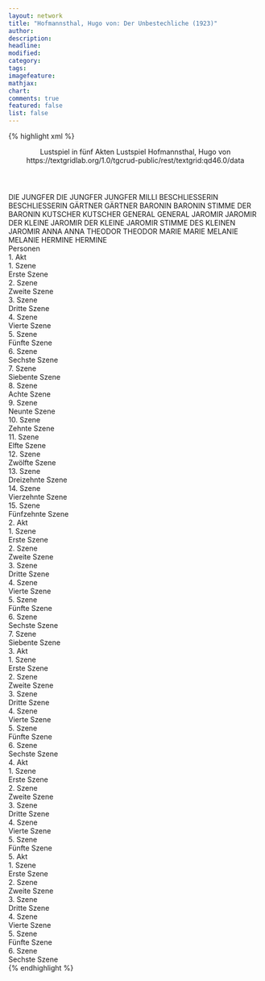 ```yaml
---
layout: network
title: "Hofmannsthal, Hugo von: Der Unbestechliche (1923)"
author:
description:
headline:
modified:
category:
tags:
imagefeature:
mathjax:
chart:
comments: true
featured: false
list: false
---
```

{% highlight xml %}
<?xml-model href="https://raw.githubusercontent.com/DLiNa/project/master/rules/lina.rnc"?><?xml-model href="https://raw.githubusercontent.com/DLiNa/project/master/rules/lina.sch"?>
<play xmlns="http://lina.digital">
  <header>
    <title>Der Unbestechliche</title>
    <subtitle>Lustspiel in fünf Akten</subtitle>
    <genretitle>Lustspiel</genretitle>
    <author>Hofmannsthal, Hugo von</author>
    <date when="1923" type="premiere"/>
    <date when="1929" type="print"/>
    <source>https://textgridlab.org/1.0/tgcrud-public/rest/textgrid:qd46.0/data</source>
  </header>
  <personae>
    <character>
      <name>DIE JUNGFER</name>
      <alias xml:id="die_jungfer">
        <name>DIE JUNGFER</name>
      </alias>
      <alias xml:id="jungfer">
        <name>JUNGFER</name>
      </alias>
      <alias xml:id="milli">
        <name>MILLI</name>
      </alias>
    </character>
    <character>
      <name>BESCHLIESSERIN</name>
      <alias xml:id="beschliesserin">
        <name>BESCHLIESSERIN</name>
      </alias>
    </character>
    <character>
      <name>GÄRTNER</name>
      <alias xml:id="gärtner">
        <name>GÄRTNER</name>
      </alias>
    </character>
    <character>
      <name>BARONIN</name>
      <alias xml:id="baronin">
        <name>BARONIN</name>
      </alias>
      <alias xml:id="stimme_der_baronin" type="voiceOf">
        <name>STIMME DER BARONIN</name>
      </alias>
    </character>
    <character>
      <name>KUTSCHER</name>
      <alias xml:id="kutscher">
        <name>KUTSCHER</name>
      </alias>
    </character>
    <character>
      <name>GENERAL</name>
      <alias xml:id="general">
        <name>GENERAL</name>
      </alias>
    </character>
    <character>
      <name>JAROMIR</name>
      <alias xml:id="jaromir">
        <name>JAROMIR</name>
      </alias>
    </character>
    <character>
      <name>DER KLEINE JAROMIR</name>
      <alias xml:id="der_kleine_jaromir">
        <name>DER KLEINE JAROMIR</name>
      </alias>
      <alias xml:id="stimme_des_kleinen_jaromir" type="voiceOf">
        <name>STIMME DES KLEINEN JAROMIR</name>
      </alias>
    </character>
    <character>
      <name>ANNA</name>
      <alias xml:id="anna">
        <name>ANNA</name>
      </alias>
    </character>
    <character>
      <name>THEODOR</name>
      <alias xml:id="theodor">
        <name>THEODOR</name>
      </alias>
    </character>
    <character>
      <name>MARIE</name>
      <alias xml:id="marie">
        <name>MARIE</name>
      </alias>
    </character>
    <character>
      <name>MELANIE</name>
      <alias xml:id="melanie">
        <name>MELANIE</name>
      </alias>
    </character>
    <character>
      <name>HERMINE</name>
      <alias xml:id="hermine">
        <name>HERMINE</name>
      </alias>
    </character>
  </personae>
  <text>
    <div>
      <head>Personen</head>
    </div>
    <div>
      <head>1. Akt</head>
      <div>
        <head>1. Szene</head>
        <div>
          <head>Erste Szene</head>
          <sp who="#die_jungfer">
            <amount n="1" unit="speech_acts"/>
            <amount n="7" unit="words"/>
            <amount n="1" unit="lines"/>
            <amount n="42" unit="chars"/>
          </sp>
          <sp who="#beschliesserin">
            <amount n="3" unit="speech_acts"/>
            <amount n="62" unit="words"/>
            <amount n="2" unit="lines"/>
            <amount n="305" unit="chars"/>
          </sp>
          <sp who="#gärtner">
            <amount n="2" unit="speech_acts"/>
            <amount n="21" unit="words"/>
            <amount n="2" unit="lines"/>
            <amount n="117" unit="chars"/>
          </sp>
          <sp who="#jungfer">
            <amount n="2" unit="speech_acts"/>
            <amount n="16" unit="words"/>
            <amount n="2" unit="lines"/>
            <amount n="92" unit="chars"/>
          </sp>
        </div>
      </div>
      <div>
        <head>2. Szene</head>
        <div>
          <head>Zweite Szene</head>
          <sp who="#baronin">
            <amount n="5" unit="speech_acts"/>
            <amount n="176" unit="words"/>
            <amount n="2" unit="lines"/>
            <amount n="1006" unit="chars"/>
          </sp>
          <sp who="#jungfer">
            <amount n="1" unit="speech_acts"/>
          </sp>
          <sp who="#beschliesserin">
            <amount n="2" unit="speech_acts"/>
            <amount n="66" unit="words"/>
            <amount n="392" unit="chars"/>
          </sp>
          <sp who="#gärtner">
            <amount n="1" unit="speech_acts"/>
          </sp>
        </div>
      </div>
      <div>
        <head>3. Szene</head>
        <div>
          <head>Dritte Szene</head>
          <sp who="#baronin">
            <amount n="5" unit="speech_acts"/>
            <amount n="88" unit="words"/>
            <amount n="3" unit="lines"/>
            <amount n="457" unit="chars"/>
          </sp>
          <sp who="#kutscher">
            <amount n="5" unit="speech_acts"/>
            <amount n="60" unit="words"/>
            <amount n="4" unit="lines"/>
            <amount n="391" unit="chars"/>
          </sp>
        </div>
      </div>
      <div>
        <head>4. Szene</head>
        <div>
          <head>Vierte Szene</head>
          <sp who="#general">
            <amount n="11" unit="speech_acts"/>
            <amount n="109" unit="words"/>
            <amount n="10" unit="lines"/>
            <amount n="562" unit="chars"/>
          </sp>
          <sp who="#baronin">
            <amount n="9" unit="speech_acts"/>
            <amount n="310" unit="words"/>
            <amount n="2" unit="lines"/>
            <amount n="1836" unit="chars"/>
          </sp>
          <sp who="#jaromir">
            <amount n="1" unit="speech_acts"/>
            <amount n="3" unit="words"/>
            <amount n="1" unit="lines"/>
            <amount n="16" unit="chars"/>
          </sp>
        </div>
      </div>
      <div>
        <head>5. Szene</head>
        <div>
          <head>Fünfte Szene</head>
          <sp who="#jaromir">
            <amount n="19" unit="speech_acts"/>
            <amount n="615" unit="words"/>
            <amount n="4" unit="lines"/>
            <amount n="3536" unit="chars"/>
          </sp>
          <sp who="#baronin">
            <amount n="18" unit="speech_acts"/>
            <amount n="430" unit="words"/>
            <amount n="13" unit="lines"/>
            <amount n="2490" unit="chars"/>
          </sp>
        </div>
      </div>
      <div>
        <head>6. Szene</head>
        <div>
          <head>Sechste Szene</head>
          <sp who="#baronin">
            <amount n="6" unit="speech_acts"/>
            <amount n="124" unit="words"/>
            <amount n="4" unit="lines"/>
            <amount n="683" unit="chars"/>
          </sp>
          <sp who="#der_kleine_jaromir">
            <amount n="3" unit="speech_acts"/>
            <amount n="69" unit="words"/>
            <amount n="2" unit="lines"/>
            <amount n="359" unit="chars"/>
          </sp>
          <sp who="#anna">
            <amount n="7" unit="speech_acts"/>
            <amount n="246" unit="words"/>
            <amount n="3" unit="lines"/>
            <amount n="1373" unit="chars"/>
          </sp>
        </div>
      </div>
      <div>
        <head>7. Szene</head>
        <div>
          <head>Siebente Szene</head>
          <sp who="#baronin">
            <amount n="4" unit="speech_acts"/>
            <amount n="53" unit="words"/>
            <amount n="2" unit="lines"/>
            <amount n="296" unit="chars"/>
          </sp>
          <sp who="#der_kleine_jaromir">
            <amount n="3" unit="speech_acts"/>
            <amount n="28" unit="words"/>
            <amount n="3" unit="lines"/>
            <amount n="149" unit="chars"/>
          </sp>
          <sp who="#general">
            <amount n="2" unit="speech_acts"/>
            <amount n="120" unit="words"/>
            <amount n="677" unit="chars"/>
          </sp>
          <sp who="#anna">
            <amount n="1" unit="speech_acts"/>
            <amount n="21" unit="words"/>
            <amount n="114" unit="chars"/>
          </sp>
        </div>
      </div>
      <div>
        <head>8. Szene</head>
        <div>
          <head>Achte Szene</head>
          <sp who="#baronin">
            <amount n="5" unit="speech_acts"/>
            <amount n="38" unit="words"/>
            <amount n="5" unit="lines"/>
            <amount n="215" unit="chars"/>
          </sp>
          <sp who="#general">
            <amount n="4" unit="speech_acts"/>
            <amount n="53" unit="words"/>
            <amount n="4" unit="lines"/>
            <amount n="297" unit="chars"/>
          </sp>
          <sp who="#anna">
            <amount n="2" unit="speech_acts"/>
            <amount n="23" unit="words"/>
            <amount n="2" unit="lines"/>
            <amount n="116" unit="chars"/>
          </sp>
        </div>
      </div>
      <div>
        <head>9. Szene</head>
        <div>
          <head>Neunte Szene</head>
          <sp who="#der_kleine_jaromir">
            <amount n="3" unit="speech_acts"/>
            <amount n="135" unit="words"/>
            <amount n="2" unit="lines"/>
            <amount n="734" unit="chars"/>
          </sp>
          <sp who="#baronin">
            <amount n="2" unit="speech_acts"/>
            <amount n="15" unit="words"/>
            <amount n="2" unit="lines"/>
            <amount n="74" unit="chars"/>
          </sp>
          <sp who="#anna">
            <amount n="1" unit="speech_acts"/>
            <amount n="36" unit="words"/>
            <amount n="174" unit="chars"/>
          </sp>
        </div>
      </div>
      <div>
        <head>10. Szene</head>
        <div>
          <head>Zehnte Szene</head>
          <sp who="#general">
            <amount n="4" unit="speech_acts"/>
            <amount n="69" unit="words"/>
            <amount n="2" unit="lines"/>
            <amount n="342" unit="chars"/>
          </sp>
          <sp who="#baronin">
            <amount n="4" unit="speech_acts"/>
            <amount n="32" unit="words"/>
            <amount n="4" unit="lines"/>
            <amount n="185" unit="chars"/>
          </sp>
        </div>
      </div>
      <div>
        <head>11. Szene</head>
        <div>
          <head>Elfte Szene</head>
          <sp who="#general">
            <amount n="2" unit="speech_acts"/>
            <amount n="46" unit="words"/>
            <amount n="1" unit="lines"/>
            <amount n="271" unit="chars"/>
          </sp>
          <sp who="#theodor">
            <amount n="1" unit="speech_acts"/>
            <amount n="26" unit="words"/>
            <amount n="145" unit="chars"/>
          </sp>
          <sp who="#baronin">
            <amount n="1" unit="speech_acts"/>
          </sp>
        </div>
      </div>
      <div>
        <head>12. Szene</head>
        <div>
          <head>Zwölfte Szene</head>
          <sp who="#baronin">
            <amount n="33" unit="speech_acts"/>
            <amount n="419" unit="words"/>
            <amount n="22" unit="lines"/>
            <amount n="2403" unit="chars"/>
          </sp>
          <sp who="#theodor">
            <amount n="30" unit="speech_acts"/>
            <amount n="1191" unit="words"/>
            <amount n="8" unit="lines"/>
            <amount n="7076" unit="chars"/>
          </sp>
          <sp who="#general">
            <amount n="4" unit="speech_acts"/>
            <amount n="34" unit="words"/>
            <amount n="3" unit="lines"/>
            <amount n="165" unit="chars"/>
          </sp>
        </div>
      </div>
      <div>
        <head>13. Szene</head>
        <div>
          <head>Dreizehnte Szene</head>
          <sp who="#marie">
            <amount n="4" unit="speech_acts"/>
            <amount n="53" unit="words"/>
            <amount n="3" unit="lines"/>
            <amount n="281" unit="chars"/>
          </sp>
          <sp who="#baronin">
            <amount n="2" unit="speech_acts"/>
            <amount n="48" unit="words"/>
            <amount n="247" unit="chars"/>
          </sp>
          <sp who="#general">
            <amount n="4" unit="speech_acts"/>
            <amount n="92" unit="words"/>
            <amount n="2" unit="lines"/>
            <amount n="473" unit="chars"/>
          </sp>
          <sp who="#jungfer">
            <amount n="1" unit="speech_acts"/>
            <amount n="8" unit="words"/>
            <amount n="1" unit="lines"/>
            <amount n="31" unit="chars"/>
          </sp>
        </div>
      </div>
      <div>
        <head>14. Szene</head>
        <div>
          <head>Vierzehnte Szene</head>
          <sp who="#baronin">
            <amount n="11" unit="speech_acts"/>
            <amount n="172" unit="words"/>
            <amount n="9" unit="lines"/>
            <amount n="932" unit="chars"/>
          </sp>
          <sp who="#theodor">
            <amount n="10" unit="speech_acts"/>
            <amount n="372" unit="words"/>
            <amount n="1" unit="lines"/>
            <amount n="2268" unit="chars"/>
          </sp>
        </div>
      </div>
      <div>
        <head>15. Szene</head>
        <div>
          <head>Fünfzehnte Szene</head>
          <sp who="#general">
            <amount n="1" unit="speech_acts"/>
            <amount n="3" unit="words"/>
            <amount n="1" unit="lines"/>
            <amount n="11" unit="chars"/>
          </sp>
          <sp who="#melanie">
            <amount n="2" unit="speech_acts"/>
            <amount n="25" unit="words"/>
            <amount n="2" unit="lines"/>
            <amount n="122" unit="chars"/>
          </sp>
          <sp who="#anna">
            <amount n="3" unit="speech_acts"/>
            <amount n="60" unit="words"/>
            <amount n="1" unit="lines"/>
            <amount n="337" unit="chars"/>
          </sp>
          <sp who="#der_kleine_jaromir">
            <amount n="1" unit="speech_acts"/>
            <amount n="2" unit="words"/>
            <amount n="1" unit="lines"/>
            <amount n="6" unit="chars"/>
          </sp>
          <sp who="#baronin">
            <amount n="3" unit="speech_acts"/>
            <amount n="79" unit="words"/>
            <amount n="471" unit="chars"/>
          </sp>
          <sp who="#theodor">
            <amount n="1" unit="speech_acts"/>
            <amount n="39" unit="words"/>
            <amount n="265" unit="chars"/>
          </sp>
        </div>
      </div>
    </div>
    <div>
      <head>2. Akt</head>
      <div>
        <head>1. Szene</head>
        <div>
          <head>Erste Szene</head>
          <sp who="#der_kleine_jaromir">
            <amount n="6" unit="speech_acts"/>
            <amount n="86" unit="words"/>
            <amount n="5" unit="lines"/>
            <amount n="446" unit="chars"/>
          </sp>
          <sp who="#anna">
            <amount n="7" unit="speech_acts"/>
            <amount n="37" unit="words"/>
            <amount n="6" unit="lines"/>
            <amount n="194" unit="chars"/>
          </sp>
        </div>
      </div>
      <div>
        <head>2. Szene</head>
        <div>
          <head>Zweite Szene</head>
          <sp who="#melanie">
            <amount n="18" unit="speech_acts"/>
            <amount n="497" unit="words"/>
            <amount n="6" unit="lines"/>
            <amount n="2743" unit="chars"/>
          </sp>
          <sp who="#jaromir">
            <amount n="18" unit="speech_acts"/>
            <amount n="447" unit="words"/>
            <amount n="12" unit="lines"/>
            <amount n="2504" unit="chars"/>
          </sp>
        </div>
      </div>
      <div>
        <head>3. Szene</head>
        <div>
          <head>Dritte Szene</head>
          <sp who="#melanie">
            <amount n="11" unit="speech_acts"/>
            <amount n="296" unit="words"/>
            <amount n="4" unit="lines"/>
            <amount n="1756" unit="chars"/>
          </sp>
          <sp who="#hermine">
            <amount n="1" unit="speech_acts"/>
          </sp>
          <sp who="#jaromir">
            <amount n="8" unit="speech_acts"/>
            <amount n="106" unit="words"/>
            <amount n="6" unit="lines"/>
            <amount n="566" unit="chars"/>
          </sp>
        </div>
      </div>
      <div>
        <head>4. Szene</head>
        <div>
          <head>Vierte Szene</head>
          <sp who="#melanie">
            <amount n="10" unit="speech_acts"/>
            <amount n="104" unit="words"/>
            <amount n="8" unit="lines"/>
            <amount n="564" unit="chars"/>
          </sp>
          <sp who="#theodor">
            <amount n="10" unit="speech_acts"/>
            <amount n="446" unit="words"/>
            <amount n="3" unit="lines"/>
            <amount n="2618" unit="chars"/>
          </sp>
        </div>
      </div>
      <div>
        <head>5. Szene</head>
        <div>
          <head>Fünfte Szene</head>
          <sp who="#general">
            <amount n="1" unit="speech_acts"/>
            <amount n="12" unit="words"/>
            <amount n="1" unit="lines"/>
            <amount n="117" unit="chars"/>
          </sp>
        </div>
      </div>
      <div>
        <head>6. Szene</head>
        <div>
          <head>Sechste Szene</head>
          <sp who="#marie">
            <amount n="9" unit="speech_acts"/>
            <amount n="72" unit="words"/>
            <amount n="7" unit="lines"/>
            <amount n="400" unit="chars"/>
          </sp>
          <sp who="#anna">
            <amount n="9" unit="speech_acts"/>
            <amount n="117" unit="words"/>
            <amount n="7" unit="lines"/>
            <amount n="637" unit="chars"/>
          </sp>
          <sp who="#stimme_des_kleinen_jaromir">
            <amount n="1" unit="speech_acts"/>
            <amount n="5" unit="words"/>
            <amount n="1" unit="lines"/>
            <amount n="25" unit="chars"/>
          </sp>
        </div>
      </div>
      <div>
        <head>7. Szene</head>
        <div>
          <head>Siebente Szene</head>
          <sp who="#hermine">
            <amount n="17" unit="speech_acts"/>
            <amount n="185" unit="words"/>
            <amount n="12" unit="lines"/>
            <amount n="1046" unit="chars"/>
          </sp>
          <sp who="#theodor">
            <amount n="17" unit="speech_acts"/>
            <amount n="422" unit="words"/>
            <amount n="5" unit="lines"/>
            <amount n="2499" unit="chars"/>
          </sp>
        </div>
      </div>
    </div>
    <div>
      <head>3. Akt</head>
      <div>
        <head>1. Szene</head>
        <div>
          <head>Erste Szene</head>
          <sp who="#der_kleine_jaromir">
            <amount n="6" unit="speech_acts"/>
            <amount n="71" unit="words"/>
            <amount n="5" unit="lines"/>
            <amount n="391" unit="chars"/>
          </sp>
          <sp who="#anna">
            <amount n="5" unit="speech_acts"/>
            <amount n="7" unit="words"/>
            <amount n="3" unit="lines"/>
            <amount n="35" unit="chars"/>
          </sp>
        </div>
      </div>
      <div>
        <head>2. Szene</head>
        <div>
          <head>Zweite Szene</head>
          <sp who="#marie">
            <amount n="1" unit="speech_acts"/>
            <amount n="82" unit="words"/>
            <amount n="470" unit="chars"/>
          </sp>
        </div>
      </div>
      <div>
        <head>3. Szene</head>
        <div>
          <head>Dritte Szene</head>
          <sp who="#marie">
            <amount n="14" unit="speech_acts"/>
            <amount n="104" unit="words"/>
            <amount n="9" unit="lines"/>
            <amount n="548" unit="chars"/>
          </sp>
          <sp who="#theodor">
            <amount n="14" unit="speech_acts"/>
            <amount n="567" unit="words"/>
            <amount n="2" unit="lines"/>
            <amount n="3293" unit="chars"/>
          </sp>
        </div>
      </div>
      <div>
        <head>4. Szene</head>
        <div>
          <head>Vierte Szene</head>
          <sp who="#marie">
            <amount n="12" unit="speech_acts"/>
            <amount n="157" unit="words"/>
            <amount n="9" unit="lines"/>
            <amount n="852" unit="chars"/>
          </sp>
          <sp who="#jaromir">
            <amount n="11" unit="speech_acts"/>
            <amount n="186" unit="words"/>
            <amount n="7" unit="lines"/>
            <amount n="994" unit="chars"/>
          </sp>
        </div>
      </div>
      <div>
        <head>5. Szene</head>
        <div>
          <head>Fünfte Szene</head>
          <sp who="#jaromir">
            <amount n="6" unit="speech_acts"/>
            <amount n="106" unit="words"/>
            <amount n="4" unit="lines"/>
            <amount n="603" unit="chars"/>
          </sp>
          <sp who="#theodor">
            <amount n="5" unit="speech_acts"/>
            <amount n="151" unit="words"/>
            <amount n="2" unit="lines"/>
            <amount n="804" unit="chars"/>
          </sp>
        </div>
      </div>
      <div>
        <head>6. Szene</head>
        <div>
          <head>Sechste Szene</head>
          <sp who="#melanie">
            <amount n="12" unit="speech_acts"/>
            <amount n="180" unit="words"/>
            <amount n="5" unit="lines"/>
            <amount n="967" unit="chars"/>
          </sp>
          <sp who="#theodor">
            <amount n="12" unit="speech_acts"/>
            <amount n="256" unit="words"/>
            <amount n="8" unit="lines"/>
            <amount n="1468" unit="chars"/>
          </sp>
        </div>
      </div>
    </div>
    <div>
      <head>4. Akt</head>
      <div>
        <head>1. Szene</head>
        <div>
          <head>Erste Szene</head>
          <sp who="#melanie">
            <amount n="27" unit="speech_acts"/>
            <amount n="385" unit="words"/>
            <amount n="22" unit="lines"/>
            <amount n="1989" unit="chars"/>
          </sp>
          <sp who="#theodor">
            <amount n="26" unit="speech_acts"/>
            <amount n="952" unit="words"/>
            <amount n="11" unit="lines"/>
            <amount n="5403" unit="chars"/>
          </sp>
        </div>
      </div>
      <div>
        <head>2. Szene</head>
        <div>
          <head>Zweite Szene</head>
          <sp who="#jaromir">
            <amount n="17" unit="speech_acts"/>
            <amount n="174" unit="words"/>
            <amount n="14" unit="lines"/>
            <amount n="993" unit="chars"/>
          </sp>
          <sp who="#melanie">
            <amount n="16" unit="speech_acts"/>
            <amount n="434" unit="words"/>
            <amount n="5" unit="lines"/>
            <amount n="2351" unit="chars"/>
          </sp>
          <sp who="#theodor">
            <amount n="1" unit="speech_acts"/>
            <amount n="1" unit="words"/>
            <amount n="1" unit="lines"/>
            <amount n="9" unit="chars"/>
          </sp>
        </div>
      </div>
      <div>
        <head>3. Szene</head>
        <div>
          <head>Dritte Szene</head>
          <sp who="#theodor">
            <amount n="4" unit="speech_acts"/>
            <amount n="34" unit="words"/>
            <amount n="4" unit="lines"/>
            <amount n="206" unit="chars"/>
          </sp>
          <sp who="#melanie">
            <amount n="8" unit="speech_acts"/>
            <amount n="321" unit="words"/>
            <amount n="1795" unit="chars"/>
          </sp>
          <sp who="#jaromir">
            <amount n="5" unit="speech_acts"/>
            <amount n="52" unit="words"/>
            <amount n="3" unit="lines"/>
            <amount n="300" unit="chars"/>
          </sp>
          <sp who="#hermine">
            <amount n="1" unit="speech_acts"/>
            <amount n="3" unit="words"/>
            <amount n="1" unit="lines"/>
            <amount n="16" unit="chars"/>
          </sp>
        </div>
      </div>
      <div>
        <head>4. Szene</head>
        <div>
          <head>Vierte Szene</head>
          <sp who="#theodor">
            <amount n="9" unit="speech_acts"/>
            <amount n="673" unit="words"/>
            <amount n="5" unit="lines"/>
            <amount n="3787" unit="chars"/>
          </sp>
          <sp who="#hermine">
            <amount n="8" unit="speech_acts"/>
            <amount n="127" unit="words"/>
            <amount n="5" unit="lines"/>
            <amount n="615" unit="chars"/>
          </sp>
          <sp who="#der_kleine_jaromir">
            <amount n="2" unit="speech_acts"/>
            <amount n="3" unit="words"/>
            <amount n="2" unit="lines"/>
            <amount n="16" unit="chars"/>
          </sp>
        </div>
      </div>
      <div>
        <head>5. Szene</head>
        <div>
          <head>Fünfte Szene</head>
          <sp who="#der_kleine_jaromir">
            <amount n="3" unit="speech_acts"/>
            <amount n="74" unit="words"/>
            <amount n="1" unit="lines"/>
            <amount n="373" unit="chars"/>
          </sp>
          <sp who="#theodor">
            <amount n="3" unit="speech_acts"/>
            <amount n="51" unit="words"/>
            <amount n="1" unit="lines"/>
            <amount n="261" unit="chars"/>
          </sp>
        </div>
      </div>
    </div>
    <div>
      <head>5. Akt</head>
      <div>
        <head>1. Szene</head>
        <div>
          <head>Erste Szene</head>
          <sp who="#theodor">
            <amount n="9" unit="speech_acts"/>
            <amount n="200" unit="words"/>
            <amount n="4" unit="lines"/>
            <amount n="1144" unit="chars"/>
          </sp>
          <sp who="#gärtner">
            <amount n="1" unit="speech_acts"/>
            <amount n="17" unit="words"/>
            <amount n="1" unit="lines"/>
            <amount n="99" unit="chars"/>
          </sp>
          <sp who="#hermine">
            <amount n="4" unit="speech_acts"/>
            <amount n="22" unit="words"/>
            <amount n="3" unit="lines"/>
            <amount n="115" unit="chars"/>
          </sp>
          <sp who="#baronin">
            <amount n="3" unit="speech_acts"/>
            <amount n="36" unit="words"/>
            <amount n="2" unit="lines"/>
            <amount n="223" unit="chars"/>
          </sp>
        </div>
      </div>
      <div>
        <head>2. Szene</head>
        <div>
          <head>Zweite Szene</head>
          <sp who="#baronin">
            <amount n="8" unit="speech_acts"/>
            <amount n="233" unit="words"/>
            <amount n="2" unit="lines"/>
            <amount n="1317" unit="chars"/>
          </sp>
          <sp who="#general">
            <amount n="7" unit="speech_acts"/>
            <amount n="75" unit="words"/>
            <amount n="6" unit="lines"/>
            <amount n="416" unit="chars"/>
          </sp>
        </div>
      </div>
      <div>
        <head>3. Szene</head>
        <div>
          <head>Dritte Szene</head>
          <sp who="#anna">
            <amount n="1" unit="speech_acts"/>
            <amount n="43" unit="words"/>
            <amount n="222" unit="chars"/>
          </sp>
          <sp who="#milli">
            <amount n="1" unit="speech_acts"/>
            <amount n="19" unit="words"/>
            <amount n="106" unit="chars"/>
          </sp>
          <sp who="#baronin">
            <amount n="1" unit="speech_acts"/>
            <amount n="2" unit="words"/>
            <amount n="1" unit="lines"/>
            <amount n="10" unit="chars"/>
          </sp>
          <sp who="#general">
            <amount n="1" unit="speech_acts"/>
            <amount n="7" unit="words"/>
            <amount n="1" unit="lines"/>
            <amount n="35" unit="chars"/>
          </sp>
        </div>
      </div>
      <div>
        <head>4. Szene</head>
        <div>
          <head>Vierte Szene</head>
          <sp who="#anna">
            <amount n="28" unit="speech_acts"/>
            <amount n="773" unit="words"/>
            <amount n="14" unit="lines"/>
            <amount n="3955" unit="chars"/>
          </sp>
          <sp who="#jaromir">
            <amount n="31" unit="speech_acts"/>
            <amount n="415" unit="words"/>
            <amount n="25" unit="lines"/>
            <amount n="2285" unit="chars"/>
          </sp>
          <sp who="#theodor">
            <amount n="5" unit="speech_acts"/>
            <amount n="136" unit="words"/>
            <amount n="3" unit="lines"/>
            <amount n="782" unit="chars"/>
          </sp>
        </div>
      </div>
      <div>
        <head>5. Szene</head>
        <div>
          <head>Fünfte Szene</head>
          <sp who="#gärtner">
            <amount n="1" unit="speech_acts"/>
            <amount n="4" unit="words"/>
            <amount n="1" unit="lines"/>
            <amount n="27" unit="chars"/>
          </sp>
          <sp who="#theodor">
            <amount n="3" unit="speech_acts"/>
            <amount n="24" unit="words"/>
            <amount n="3" unit="lines"/>
            <amount n="122" unit="chars"/>
          </sp>
          <sp who="#baronin">
            <amount n="4" unit="speech_acts"/>
            <amount n="49" unit="words"/>
            <amount n="4" unit="lines"/>
            <amount n="271" unit="chars"/>
          </sp>
          <sp who="#melanie">
            <amount n="2" unit="speech_acts"/>
            <amount n="16" unit="words"/>
            <amount n="2" unit="lines"/>
            <amount n="85" unit="chars"/>
          </sp>
          <sp who="#anna">
            <amount n="8" unit="speech_acts"/>
            <amount n="126" unit="words"/>
            <amount n="6" unit="lines"/>
            <amount n="658" unit="chars"/>
          </sp>
          <sp who="#general">
            <amount n="2" unit="speech_acts"/>
            <amount n="51" unit="words"/>
            <amount n="1" unit="lines"/>
            <amount n="270" unit="chars"/>
          </sp>
          <sp who="#jaromir">
            <amount n="9" unit="speech_acts"/>
            <amount n="180" unit="words"/>
            <amount n="5" unit="lines"/>
            <amount n="921" unit="chars"/>
          </sp>
          <sp who="#marie">
            <amount n="1" unit="speech_acts"/>
            <amount n="3" unit="words"/>
            <amount n="1" unit="lines"/>
            <amount n="15" unit="chars"/>
          </sp>
          <sp who="#stimme_der_baronin">
            <amount n="1" unit="speech_acts"/>
            <amount n="2" unit="words"/>
            <amount n="1" unit="lines"/>
            <amount n="17" unit="chars"/>
          </sp>
        </div>
      </div>
      <div>
        <head>6. Szene</head>
        <div>
          <head>Sechste Szene</head>
          <sp who="#anna">
            <amount n="5" unit="speech_acts"/>
            <amount n="24" unit="words"/>
            <amount n="5" unit="lines"/>
            <amount n="129" unit="chars"/>
          </sp>
          <sp who="#theodor">
            <amount n="5" unit="speech_acts"/>
            <amount n="162" unit="words"/>
            <amount n="2" unit="lines"/>
            <amount n="902" unit="chars"/>
          </sp>
        </div>
      </div>
    </div>
  </text>
</play>
{% endhighlight %}
